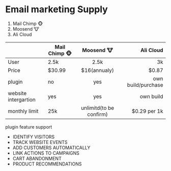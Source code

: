  # Email marketing Supply
 1. Mail Chimp 🐵
 2. Moosend 🐮
 3. Ali Cloud 


| | Mail Chimp 🐵      |Moosend 🐮          | Ali Cloud  |
| ------------- | ------------- |:-------------:| -----:|
|User| 2.5k|2.5k|3k|
|Price| $30.99      | $16(annualy) | $0.87 |
|plugin|no|yes|own build/purchase|
|website intergartion|yes|yes|own build|
|monthly limit| 25k|unlimitd(to be confirm)|$0.29 per 1k|


plugin feature support 
- IDENTIFY VISITORS
- TRACK WEBSITE EVENTS
- ADD CUSTOMERS AUTOMATICALLY
-  LINK ACTIONS TO CAMPAIGNS
-  CART ABANDONMENT
-  PRODUCT RECOMMENDATIONS
